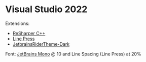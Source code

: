 # Visual Studio 2022

Extensions:
- [ReSharper C++](https://www.jetbrains.com/resharper-cpp/)
- [Line Press](https://github.com/starburst997/LinePress)
- [JetbrainsRiderTheme-Dark](https://marketplace.visualstudio.com/items?itemName=pritompurkayasta.JetbrainsRiderDark)

Font: [JetBrains Mono](https://www.jetbrains.com/lp/mono/) @ 10 and Line Spacing (Line Press) at 20%
